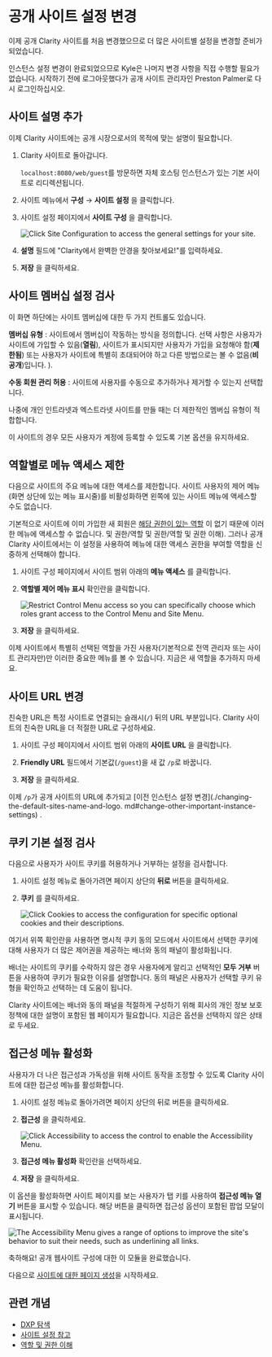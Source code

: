 # 공개 사이트 설정 변경

이제 공개 Clarity 사이트를 처음 변경했으므로 더 많은 사이트별 설정을 변경할 준비가 되었습니다.

인스턴스 설정 변경이 완료되었으므로 Kyle은 나머지 변경 사항을 직접 수행할 필요가 없습니다. 시작하기 전에 로그아웃했다가 공개 사이트 관리자인 Preston Palmer로 다시 로그인하십시오.

## 사이트 설명 추가

이제 Clarity 사이트에는 공개 시장으로서의 목적에 맞는 설명이 필요합니다.

1. Clarity 사이트로 돌아갑니다.

   `localhost:8080/web/guest`를 방문하면 자체 호스팅 인스턴스가 있는 기본 사이트로 리디렉션됩니다.

1. 사이트 메뉴에서 **구성** &rarr; **사이트 설정** 을 클릭합니다.

1. 사이트 설정 페이지에서 **사이트 구성** 을 클릭합니다.

   ![Click Site Configuration to access the general settings for your site.](./changing-your-public-sites-settings/images/01.png)

1. **설명** 필드에 "Clarity에서 완벽한 안경을 찾아보세요!"를 입력하세요.

1. **저장** 을 클릭하세요.

## 사이트 멤버십 설정 검사

이 화면 하단에는 사이트 멤버십에 대한 두 가지 컨트롤도 있습니다.

**멤버십 유형** : 사이트에서 멤버십이 작동하는 방식을 정의합니다. 선택 사항은 사용자가 사이트에 가입할 수 있음(**열림**), 사이트가 표시되지만 사용자가 가입을 요청해야 함(**제한됨**) 또는 사용자가 사이트에 특별히 초대되어야 하고 다른 방법으로는 볼 수 없음(**비공개**)입니다. ).

**수동 회원 관리 허용** : 사이트에 사용자를 수동으로 추가하거나 제거할 수 있는지 선택합니다.

나중에 개인 인트라넷과 엑스트라넷 사이트를 만들 때는 더 제한적인 멤버십 유형이 적합합니다.

이 사이트의 경우 모든 사용자가 계정에 등록할 수 있도록 기본 옵션을 유지하세요.

## 역할별로 메뉴 액세스 제한

다음으로 사이트의 주요 메뉴에 대한 액세스를 제한합니다. 사이트 사용자의 제어 메뉴(화면 상단에 있는 메뉴 표시줄)를 비활성화하면 왼쪽에 있는 사이트 메뉴에 액세스할 수도 없습니다.

기본적으로 사이트에 이미 가입한 새 회원은 [해당 권한이 있는 역할](https://learn.liferay.com/web/guest/w/dxp/users-) 이 없기 때문에 이러한 메뉴에 액세스할 수 없습니다. 및 권한/역할 및 권한/역할 및 권한 이해). 그러나 공개 Clarity 사이트에서는 이 설정을 사용하여 메뉴에 대한 액세스 권한을 부여할 역할을 신중하게 선택해야 합니다.

1. 사이트 구성 페이지에서 사이트 범위 아래의 **메뉴 액세스** 를 클릭합니다.

1. **역할별 제어 메뉴 표시** 확인란을 클릭합니다.

   ![Restrict Control Menu access so you can specifically choose which roles grant access to the Control Menu and Site Menu.](./changing-your-public-sites-settings/images/02.png)

1. **저장** 을 클릭하세요.

이제 사이트에서 특별히 선택된 역할을 가진 사용자(기본적으로 전역 관리자 또는 사이트 관리자만)만 이러한 중요한 메뉴를 볼 수 있습니다. 지금은 새 역할을 추가하지 마세요.

## 사이트 URL 변경

친숙한 URL은 특정 사이트로 연결되는 슬래시(`/`) 뒤의 URL 부분입니다. Clarity 사이트의 친숙한 URL을 더 적절한 URL로 구성하세요.

1. 사이트 구성 페이지에서 사이트 범위 아래의 **사이트 URL** 을 클릭합니다.

1. **Friendly URL** 필드에서 기본값(`/guest`)을 새 값 `/p`로 바꿉니다.

1. **저장** 을 클릭하세요.

이제 `/p`가 공개 사이트의 URL에 추가되고 [이전 인스턴스 설정 변경](./changing-the-default-sites-name-and-logo. md#change-other-important-instance-settings) .

## 쿠키 기본 설정 검사

다음으로 사용자가 사이트 쿠키를 허용하거나 거부하는 설정을 검사합니다.

1. 사이트 설정 메뉴로 돌아가려면 페이지 상단의 **뒤로** 버튼을 클릭하세요.

1. **쿠키** 를 클릭하세요.

   ![Click Cookies to access the configuration for specific optional cookies and their descriptions.](./changing-your-public-sites-settings/images/03.png)

여기서 위쪽 확인란을 사용하면 명시적 쿠키 동의 모드에서 사이트에서 선택한 쿠키에 대해 사용자가 더 많은 제어권을 제공하는 배너와 동의 패널이 활성화됩니다.

배너는 사이트의 쿠키를 수락하지 않은 경우 사용자에게 알리고 선택적인 **모두 거부** 버튼을 사용하여 쿠키가 필요한 이유를 설명합니다. 동의 패널은 사용자가 선택할 쿠키 유형을 확인하고 선택하는 데 도움이 됩니다.

Clarity 사이트에는 배너와 동의 패널을 적절하게 구성하기 위해 회사의 개인 정보 보호 정책에 대한 설명이 포함된 웹 페이지가 필요합니다. 지금은 옵션을 선택하지 않은 상태로 두세요.

## 접근성 메뉴 활성화

사용자가 더 나은 접근성과 가독성을 위해 사이트 동작을 조정할 수 있도록 Clarity 사이트에 대한 접근성 메뉴를 활성화합니다.

1. 사이트 설정 메뉴로 돌아가려면 페이지 상단의 뒤로 버튼을 클릭하세요.

1. **접근성** 을 클릭하세요.

   ![Click Accessibility to access the control to enable the Accessibility Menu.](./changing-your-public-sites-settings/images/04.png)

1. **접근성 메뉴 활성화** 확인란을 선택하세요.

1. **저장** 을 클릭하세요.

이 옵션을 활성화하면 사이트 페이지를 보는 사용자가 탭 키를 사용하여 **접근성 메뉴 열기** 버튼을 표시할 수 있습니다. 해당 버튼을 클릭하면 접근성 옵션이 포함된 팝업 모달이 표시됩니다.

![The Accessibility Menu gives a range of options to improve the site's behavior to suit their needs, such as underlining all links.](./changing-your-public-sites-settings/images/05.png)

축하해요! 공개 웹사이트 구성에 대한 이 모듈을 완료했습니다.

다음으로 [사이트에 대한 페이지 생성](../creating-pages.md)을 시작하세요.

## 관련 개념

* [DXP 탐색](https://learn.liferay.com/web/guest/w/dxp/getting-started/navigating-dxp)
* [사이트 설정 참고](https://learn.liferay.com/web/guest/w/dxp/site-building/site-settings/site-settings-ui-reference)
* [역할 및 권한 이해](https://learn.liferay.com/web/guest/w/dxp/users-and-permissions/roles-and-permissions/understanding-roles-and-permissions)
